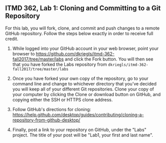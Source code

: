 ## ITMD 362, Lab 1: Cloning and Committing to a Git Repository

For this lab, you will fork, clone, and commit and push changes to a
remote GitHub repository. Follow the steps below exactly in order to receive full credit.

1. While logged into your GitHub account in your web browser, point your browser to
   https://github.com/dkriegls/itmd-362-fall2017/tree/master/labs and click the Fork button. You will then see
   that you have forked the Labs repository from `dkriegls/itmd-362-fall2017/tree/master/labs`

2. Once you have forked your own copy of the repository, go to your command line and change to
   whichever directory that you’ve decided you will keep all of your different Git repositories.
   Clone your copy of your computer by clicking the Clone or download button on GitHub, and copying
   either the SSH or HTTPS clone address.

3. Follow GitHub's directions for cloning: https://help.github.com/desktop/guides/contributing/cloning-a-repository-from-github-desktop/

3. Finally, post a link to your repository on GitHub, under the "Labs" project. The title of your post will be "Lab1, your first and last name".

